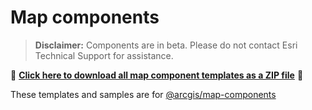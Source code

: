 # Map components

> **Disclaimer:** Components are in beta. Please do not contact Esri Technical Support for assistance.

📁 **[Click here to download all map component templates as a ZIP file](https://download-directory.github.io?url=https://github.com/Esri/jsapi-resources/tree/main/component-samples/map-components/samples)** 📁

These templates and samples are for [@arcgis/map-components](https://www.npmjs.com/package/@arcgis/map-components)

